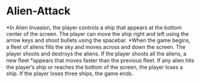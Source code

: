 # Alien-Attack
*In Alien Invasion, the player controls a ship that appears at the bottom center of the screen. The player can move the ship right and left using the arrow keys and shoot bullets using the spacebar. 
*When the game begins, a ﬂeet of aliens fills the sky and moves across and down the screen. The player shoots and destroys the aliens.  If the player shoots all the aliens, a new ﬂeet
*appears that moves faster than the previous ﬂeet. If any alien hits the player’s ship or reaches the bottom of the screen, the player loses a ship. If the player loses three ships, the game ends.
